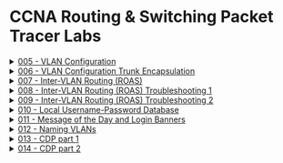 # CCNA Routing & Switching Packet Tracer Labs
<!-- comment -->

<!-- 5 -->
<details>
<summary>
<a href="/Labs/005 - VLAN Configuration">005 - VLAN Configuration</a>
</summary>
  
![](/images/005.png)
</details>
<!-- 6 -->
<details>
<summary>
<a href="/Labs/006 - VLAN Configuration Trunk Encapsulation">006 - VLAN Configuration Trunk Encapsulation</a>
</summary>
  
![](/images/006.png)

</details>
<!-- 7 -->
<details>
<summary>
<a href="/Labs/007 - Inter-VLAN Routing (ROAS)">007 - Inter-VLAN Routing (ROAS)</a>
</summary>
  
![](/images/007.png)
</details>
<!-- 8 -->
<details>
<summary>
<a href="/Labs/008 - Inter-VLAN Routing (ROAS) Troubleshooting 1">008 - Inter-VLAN Routing (ROAS) Troubleshooting 1</a>
</summary>
  
![](/images/008.png)
</details>
<!-- 9 -->
<details>
<summary>
<a href="/Labs/009 - Inter-VLAN Routing (ROAS) Troubleshooting 2">009 - Inter-VLAN Routing (ROAS) Troubleshooting 2</a>
</summary>
  
![](/images/009.png)
</details>
<!-- 10 -->
<details>
<summary>
<a href="/Labs/010 - Local Username-Password Database">010 - Local Username-Password Database</a>
</summary>
  
![](/images/010.png)
</details>
<!-- 11 -->
<details>
<summary>
<a href="/Labs/011 - Message of the Day and Login Banners">011 - Message of the Day and Login Banners</a>
</summary>
  
![](/images/011.png)
</details>
<!-- 12 -->
<details>
<summary>
<a href="/Labs/012 - Naming VLANs">012 - Naming VLANs</a>
</summary>
  
![](/images/012.png)
</details>
<!-- 13 -->
<details>
<summary>
<a href="/Labs/013 - CDP part 1">013 - CDP part 1</a>
</summary>
  
![](/images/013.png)
</details>
<!-- 14 -->
<details>
<summary>
<a href="/Labs/014 - CDP part 2">014 - CDP part 2</a>
</summary>
  
![](/images/014.png)
</details>
